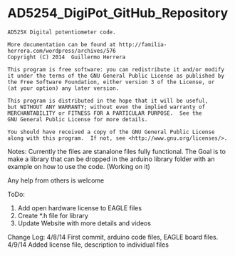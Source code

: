AD5254_DigiPot_GitHub_Repository
================================

    AD525X Digital potentiometer code.
    
    More documentation can be found at http://familia-herrera.com/wordpress/archives/576
    Copyright (C) 2014  Guillermo Herrera

    This program is free software: you can redistribute it and/or modify
    it under the terms of the GNU General Public License as published by
    the Free Software Foundation, either version 3 of the License, or
    (at your option) any later version.

    This program is distributed in the hope that it will be useful,
    but WITHOUT ANY WARRANTY; without even the implied warranty of
    MERCHANTABILITY or FITNESS FOR A PARTICULAR PURPOSE.  See the
    GNU General Public License for more details.

    You should have received a copy of the GNU General Public License
    along with this program.  If not, see <http://www.gnu.org/licenses/>.
   
Notes:
Currently the files are stanalone files fully functional.  The Goal is to make a library that can be dropped in the arduino library folder with an example on how to use the code.  (Working on it)

Any help from others is welcome

ToDo:
1. Add open hardware license to EAGLE files
2. Create *.h file for library
3. Update Website with more details and videos

Change Log:
4/8/14  First commit, arduino code files, EAGLE board files.
4/9/14  Added license file, description to individual files 
